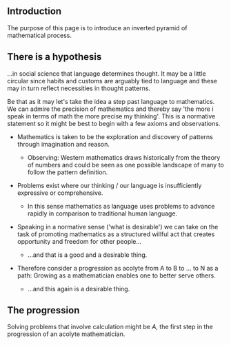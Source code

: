 
## Introduction

The purpose of this page is to introduce an inverted pyramid of mathematical process.

## There is a hypothesis

...in social science that language determines thought. It may be a little circular since habits and customs are arguably tied
to language and these may in turn reflect necessities in thought patterns. 

Be that as it may let's take the idea a step past language to mathematics. We can admire the precision of mathematics
and thereby say 'the more i speak in terms of math the more precise my thinking'. This is a normative statement so it
might be best to begin with a few axioms and observations.

* Mathematics is taken to be the exploration and discovery of patterns through imagination and reason.

  * Observing: Western mathematics draws historically from the theory of numbers and could be seen as one possible landscape of many to follow the pattern definition. 
  
* Problems exist where our thinking / our language is insufficiently expressive or comprehensive. 

  * In this sense mathematics as language uses problems to advance rapidly in comparison to traditional human language. 
  
* Speaking in a normative sense ('what is desirable') we can take on the task of promoting mathematics as a structured willful act that creates opportunity and freedom for other people...

  * ...and that is a good and a desirable thing.
  
* Therefore consider a progression as acolyte from A to B to ... to N as a path: Growing as a mathematician enables one to better serve others.

  * ...and this again is a desirable thing.
  
## The progression

Solving problems that involve calculation might be *A*, the first step in the progression of an acolyte mathematician. 

